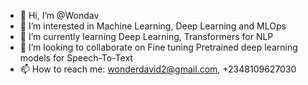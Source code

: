 - 👋 Hi, I’m @Wondav
- 👀 I’m interested in Machine Learning, Deep Learning and MLOps
- 🌱 I’m currently learning Deep Learning, Transformers for NLP
- 💞️ I’m looking to collaborate on Fine tuning Pretrained deep learning models for Speech-To-Text
- 📫 How to reach me: wonderdavid2@gmail.com, +2348109627030

<!---
Wondav/Wondav is a ✨ special ✨ repository because its `README.md` (this file) appears on your GitHub profile.
You can click the Preview link to take a look at your changes.
--->
